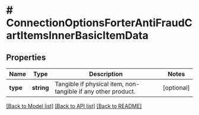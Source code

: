 # # ConnectionOptionsForterAntiFraudCartItemsInnerBasicItemData

## Properties

Name | Type | Description | Notes
------------ | ------------- | ------------- | -------------
**type** | **string** | Tangible if physical item, non-tangible if any other product. | [optional]

[[Back to Model list]](../../README.md#models) [[Back to API list]](../../README.md#endpoints) [[Back to README]](../../README.md)
